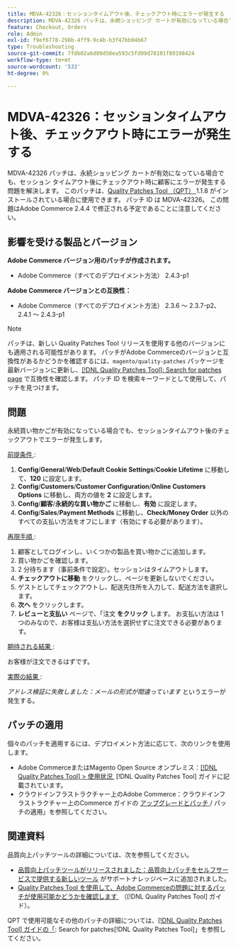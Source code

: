 ```yaml
---
title: MDVA-42326：セッションタイムアウト後、チェックアウト時にエラーが発生する
description: MDVA-42326 パッチは、永続ショッピング カートが有効になっている場合でも、セッション タイムアウト後にチェックアウト時に顧客にエラーが発生する問題を解決します。 このパッチは、[Quality Patches Tool （QPT） ] （https://experienceleague.adobe.com/ja/docs/commerce-operations/tools/quality-patches-tool/quality-patches-tool-to-self-serve-quality-patches） 1.1.8 がインストールされている場合に利用できます。 パッチ ID は MDVA-42326。 この問題はAdobe Commerce 2.4.4 で修正される予定であることに注意してください。
feature: Checkout, Orders
role: Admin
exl-id: f9ef6778-298b-4ff9-9c4b-b3f47bb04b67
type: Troubleshooting
source-git-commit: 7fdb02a6d89d50ea593c5fd99d78101f89198424
workflow-type: tm+mt
source-wordcount: '533'
ht-degree: 0%

---
```


# MDVA-42326：セッションタイムアウト後、チェックアウト時にエラーが発生する

MDVA-42326 パッチは、永続ショッピング カートが有効になっている場合でも、セッション タイムアウト後にチェックアウト時に顧客にエラーが発生する問題を解決します。 このパッチは、[Quality Patches Tool （QPT） &#x200B;](https://experienceleague.adobe.com/ja/docs/commerce-operations/tools/quality-patches-tool/quality-patches-tool-to-self-serve-quality-patches)1.1.8 がインストールされている場合に使用できます。 パッチ ID は MDVA-42326。 この問題はAdobe Commerce 2.4.4 で修正される予定であることに注意してください。

## 影響を受ける製品とバージョン

**Adobe Commerce バージョン用のパッチが作成されます。**

* Adobe Commerce（すべてのデプロイメント方法） 2.4.3-p1

**Adobe Commerce バージョンとの互換性：**

* Adobe Commerce（すべてのデプロイメント方法） 2.3.6 ～ 2.3.7-p2、2.4.1 ～ 2.4.3-p1

>[!NOTE]
>
>パッチは、新しい Quality Patches Tool リリースを使用する他のバージョンにも適用される可能性があります。 パッチがAdobe Commerceのバージョンと互換性があるかどうかを確認するには、`magento/quality-patches` パッケージを最新バージョンに更新し、[[!DNL Quality Patches Tool]: Search for patches page](https://experienceleague.adobe.com/ja/docs/commerce-operations/tools/quality-patches-tool/quality-patches-tool-to-self-serve-quality-patches) で互換性を確認します。 パッチ ID を検索キーワードとして使用して、パッチを見つけます。

## 問題

永続買い物かごが有効になっている場合でも、セッションタイムアウト後のチェックアウトでエラーが発生します。

<u> 前提条件 </u>:

1. **Config**/**General**/**Web**/**Default Cookie Settings**/**Cookie Lifetime** に移動して、**120** に設定します。
1. **Config**/**Customers**/**Customer Configuration**/**Online Customers Options** に移動し、両方の値を **2** に設定します。
1. **Config**/**顧客**/**永続的な買い物かご** に移動し、**有効** に設定します。
1. **Config**/**Sales**/**Payment Methods** に移動し、**Check/Money Order** 以外のすべての支払い方法をオフにします（有効にする必要があります）。

<u> 再現手順 </u>:

1. 顧客としてログインし、いくつかの製品を買い物かごに追加します。
1. 買い物かごを確認します。
1. 2 分待ちます（事前条件で設定）。セッションはタイムアウトします。
1. **チェックアウトに移動** をクリックし、ページを更新しないでください。
1. ゲストとしてチェックアウトし、配送先住所を入力して、配送方法を選択します。
1. **次へ** をクリックします。
1. **レビューと支払い** ページで、「注文 **をクリック** します。 お支払い方法は 1 つのみなので、お客様は支払い方法を選択せずに注文できる必要があります。

<u> 期待される結果 </u>:

お客様が注文できるはずです。

<u> 実際の結果 </u>:

*アドレス検証に失敗しました：メールの形式が間違っています* というエラーが発生する。

## パッチの適用

個々のパッチを適用するには、デプロイメント方法に応じて、次のリンクを使用します。

* Adobe CommerceまたはMagento Open Source オンプレミス：[[!DNL Quality Patches Tool] > 使用状況 &#x200B;](/help/tools/quality-patches-tool/usage.md) [!DNL Quality Patches Tool] ガイドに記載されています。
* クラウドインフラストラクチャー上のAdobe Commerce：クラウドインフラストラクチャー上のCommerce ガイドの [&#x200B; アップグレードとパッチ &#x200B;](https://experienceleague.adobe.com/docs/commerce-cloud-service/user-guide/develop/upgrade/apply-patches.html?lang=ja)/ パッチの適用」を参照してください。

## 関連資料

品質向上パッチツールの詳細については、次を参照してください。

* [&#x200B; 品質向上パッチツールがリリースされました：品質向上パッチをセルフサービスで提供する新しいツール &#x200B;](https://experienceleague.adobe.com/ja/docs/commerce-operations/tools/quality-patches-tool/quality-patches-tool-to-self-serve-quality-patches) がサポートナレッジベースに追加されました。
* [Quality Patches Tool を使用して、Adobe Commerceの問題に対するパッチが使用可能かどうかを確認します &#x200B;](/help/tools/quality-patches-tool/patches-available-in-qpt/check-patch-for-magento-issue-with-magento-quality-patches.md) （[!DNL Quality Patches Tool] ガイド）。

QPT で使用可能なその他のパッチの詳細については、[[!DNL Quality Patches Tool] ガイドの「](https://experienceleague.adobe.com/tools/commerce-quality-patches/index.html?lang=ja): Search for patches[!DNL Quality Patches Tool]」を参照してください。
